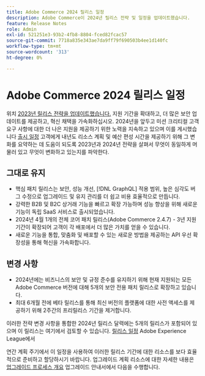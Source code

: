 ```yaml
---
title: Adobe Commerce 2024 릴리스 일정
description: Adobe Commerce이 2024년 릴리스 전략 및 일정을 업데이트했습니다.
feature: Release Notes
role: Admin
exl-id: 521251e3-93b2-4fb8-8804-fced82fcac57
source-git-commit: 7718a835e343ae7da9ff79f690503b4ee1d140fc
workflow-type: tm+mt
source-wordcount: '313'
ht-degree: 0%

---
```


# Adobe Commerce 2024 릴리스 일정

위치 [2023년 릴리스 전략을 업데이트했습니다.](https://business.adobe.com/blog/the-latest/adobe-announces-expanded-support) 지원 기간을 확대하고, 더 많은 보안 업데이트를 제공하고, 혁신 채택을 가속화하십시오. 2024년을 앞두고 미션 크리티컬 고객 요구 사항에 대한 더 나은 지원을 제공하기 위한 노력을 지속하고 있으며 이를 게시했습니다 [출시 일정](https://experienceleague.adobe.com/docs/commerce-operations/release/planning/schedule.html) 고객에게 내년도 리소스 계획 및 예산 편성 시간을 제공하기 위해 그 변화를 요약하는 데 도움이 되도록 2023년과 2024년 전략을 살펴서 무엇이 동일하게 머물러 있고 무엇이 변화하고 있는지를 파악한다.

## 그대로 유지

* 핵심 패치 릴리스는 보안, 성능 개선, [!DNL GraphQL] 적용 범위, 높은 심각도 버그 수정으로 업그레이드 및 유지 관리를 더 쉽고 비용 효율적으로 만듭니다.
* 강력한 B2B 및 B2C 상거래 기능을 빠르고 확장 가능하며 성능 향상을 위해 새로운 기능이 독립 SaaS 서비스로 출시되었습니다.
* 2024년 4월 1개의 전체 코어 패치 릴리스(Adobe Commerce 2.4.7) - 3년 지원 기간이 확장되어 고객이 각 배포에서 더 많은 가치를 얻을 수 있습니다.
* 새로운 기능을 통합, 맞춤화 및 배포할 수 있는 새로운 방법을 제공하는 API 우선 확장성을 통해 혁신을 가속화합니다.

## 변경 사항

* 2024년에는 비즈니스의 보안 및 규정 준수를 유지하기 위해 현재 지원되는 모든 Adobe Commerce 버전에 대해 5개의 보안 전용 패치 릴리스로 확장하고 있습니다.
* 최대 6개월 전에 베타 릴리스를 통해 최신 버전의 플랫폼에 대한 사전 액세스를 제공하기 위해 2주간의 프리릴리스 기간을 제거합니다.

이러한 전략 변경 사항을 통합한 2024년 릴리스 달력에는 5개의 릴리스가 포함되어 있으며 이 릴리스는 여기에서 검토할 수 있습니다. [릴리스 일정](https://experienceleague.adobe.com/docs/commerce-operations/release/planning/schedule.html) Adobe Experience League에서

연간 계획 주기에서 이 일정을 사용하여 이러한 릴리스 기간에 대한 리소스를 보다 효율적으로 준비하고 할당하시기 바랍니다. 업그레이드 계획 리소스에 대한 자세한 내용은 [업그레이드 프로세스 개요](/docs/commerce-operations/upgrade-guide/overview.html) 업그레이드 안내서에서 다음을 수행합니다.
